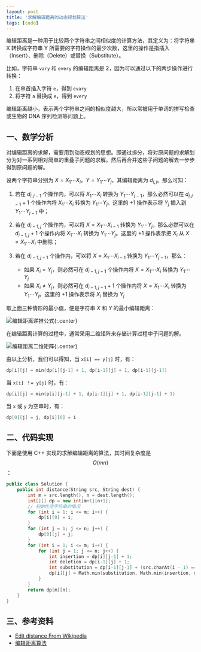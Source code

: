 ```yaml
---
layout: post
title: '求解编辑距离的动态规划算法'
tags: [code]
---
```


编辑距离是一种用于比较两个字符串之间相似度的计算方法，其定义为：将字符串 X 转换成字符串 Y 所需要的字符操作的最少次数，这里的操作是指插入（Insert）、删除（Delete）或替换（Substitute）。

比如，字符串 `vary` 和 `every` 的编辑距离是 2，因为可以通过以下的两步操作进行转换：

1. 在串首插入字符 `e`，得到 `evary`
2. 将字符 `a` 替换成 `e`，得到 `every`

编辑距离越小，表示两个字符串之间的相似度越大，所以常被用于单词的拼写检查或生物的 DNA 序列检测等问题上。

## 一、数学分析

对编辑距离的求解，需要用到动态规划的思想。即通过拆分，将对原问题的求解划分为对一系列相对简单的重叠子问题的求解，然后再合并这些子问题的解去一步步得到原问题的解。

设两个字符串分别为 $X = X_1 \cdots X_i$，$Y = Y_1 \cdots Y_j$，其编辑距离为 $d_{i,j}$。那么可知：

1. 若在 $d_{i,j-1}$ 个操作内，可以将 $X_1 \cdots X_i$ 转换为 $Y_1 \cdots Y_{j-1}$，那么必然可以在 $d_{i,j-1} + 1$ 个操作内将 $X_1 \cdots X_i$ 转换为 $Y_1 \cdots Y_j$。这里的 $+1$ 操作表示将 $Y_j$ 插入到 $Y_1 \cdots Y_{j-1}$ 中；

2. 若在 $d_{i-1,j}$ 个操作内，可以将 $X = X_1 \cdots X_{i-1}$ 转换为 $Y_1 \cdots Y_j$，那么必然可以在 $d_{i-1,j} + 1$ 个操作内将 $X_1 \cdots X_i$ 转换为 $Y_1 \cdots Y_j$。这里的 $+1$ 操作表示把 $X_i$ 从 $X = X_1 \cdots X_i$ 中删除；

3. 若在 $d_{i-1,j-1}$ 个操作内，可以将 $X = X_1 \cdots X_{i-1}$ 转换为 $Y_1 \cdots Y_{j-1}$，那么：

    * 如果 $X_i = Y_j$，则必然可在 $d_{i-1,j-1}$ 个操作内将  $X = X_1 \cdots X_i$ 转换为 $Y_1 \cdots Y_j$
    * 如果 $X_i \not = Y_j$，则必然可在 $d_{i-1,j-1} + 1$ 个操作内将 $X = X_1 \cdots X_i$ 转换为 $Y_1 \cdots Y_j$。这里的 $+1$ 操作表示将 $X_i$ 替换为 $Y_j$


取上面三种情形的最小值，便是字符串 $X$ 和 $Y$ 的最小编辑距离：


![编辑距离递推公式](https://infp.github.io/images/edit-distance-formulation.png){:.center}

在编辑距离计算的过程中，通常采用二维矩阵来存储计算过程中子问题的解。

![编辑距离二维矩阵](https://infp.github.io/images/edit-distance.png){:.center}

由以上分析，我们可以得知，当 `x[i] == y[j]` 时，有：

```cpp
dp[i][j] = min(dp[i][j-1] + 1, dp[i-1][j] + 1, dp[i-1][j-1])
```

当 `x[i] ！= y[j]` 时，有：

```cpp
dp[i][j] = min(p[i][j-1] + 1, dp[i-1][j] + 1, dp[i-1][j-1] + 1)
```

当 `x` 或 `y` 为空串时，有：

```cpp
dp[0][j] = j, dp[i][0] = i
```

## 二、代码实现

下面是使用 C++ 实现的求解编辑距离的算法，其时间复杂度是 $$O(mn)$$：

```cpp
public class Solution {
    public int distance(String src, String dest) {
        int m = src.length(), n = dest.length();
        int[][] dp = new int[m+1][n+1];
        // 初始化空字符串的情况
        for (int i = 1; i <= m; i++) {
            dp[i][0] = i;
        }
        for (int j = 1; j <= n; j++) {
            dp[0][j] = j;
        }
        for (int i = 1; i <= m; i++) {
            for (int j = 1; j <= n; j++) {
                int insertion = dp[i][j-1] + 1;
                int deletion = dp[i-1][j] + 1;
                int substitution = dp[i-1][j-1] + (src.charAt(i - 1) == dest.charAt(j - 1) ? 0 : 1);
                dp[i][j] = Math.min(substitution, Math.min(insertion, deletion));
            }
        }
        return dp[m][n];
    }
}
```

## 三、参考资料

* [Edit distance From Wikipedia](https://en.wikipedia.org/wiki/Edit_distance)
* [编辑距离算法](http://www.cnblogs.com/sheeva/p/6598449.html)